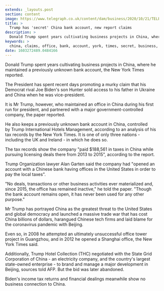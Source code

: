 ```yaml
--- 
extends: _layouts.post 
section: content 
image: https://www.telegraph.co.uk/content/dam/business/2020/10/21/TELEMMGLPICT000242455280_trans_NvBQzQNjv4BqoNNSexKcI53-HHJW8z5oHN2zu8eE3xlap_UxrZYPcsw.jpeg?impolicy=logo-overlay 
title: > 
  Trump has 'secret' China bank account, new report claims 
description: > 
  Donald Trump spent years cultivating business projects in China, where he maintained a previously unknown bank account, the New York Times reported.It is Mr Trump, however, who maintained an office in China during his first run for president, and partnered with a major government-controlled company, the paper reported.He also keeps a previously unknown bank account in China, controlled by Trump International Hotels Management, according to an analysis of his tax records by the New York Times.Trump Organization lawyer Alan Garten said the company had "opened an account with a Chinese bank having offices in the United States in order to pay the local taxes"."Though the bank account remains open, it has never been used for any other purpose." 
keywords: > 
  china, claims, office, bank, account, york, times, secret, business, tax, trump, company, report 
date: 1603272489.0484166 
--- 
```

<div><p>Donald&#160;Trump&#160;spent years cultivating business projects in China, where he maintained a previously unknown bank account, the New York Times reported.</p>
<p>The President has spent recent days promoting a murky claim that his Democrat rival Joe Biden's son Hunter sold access to his father in Ukraine and China when he was vice-president.</p>
<p>It is Mr Trump, however, who maintained an office in China during his first run for president, and partnered with a major government-controlled company, the paper&#160;reported.</p>
<p>He also keeps a previously unknown bank account in China, controlled by&#160;Trump&#160;International Hotels Management, according to an analysis of his tax records by the New York Times. It is one of only three nations - including the UK and Ireland - in which he does so.</p>
<p>The tax records show the company "paid $188,561 in taxes in China while pursuing licensing deals there from 2013 to 2015", according to the&#160;report.</p>
<p>Trump&#160;Organization lawyer Alan Garten said the company had "opened an account with a Chinese bank having offices in the United States in order to pay the local taxes".</p>
<p>"No deals, transactions or other business activities ever materialized and, since 2015, the office has remained inactive," he told the paper. "Though the bank account remains open, it has never been used for any other purpose."</p>
<p>Mr Trump&#160;has portrayed China as the greatest threat to the United States and global democracy and launched a massive trade war that has cost China billions of dollars, harangued Chinese tech firms and laid blame for the coronavirus pandemic with Beijing.</p>
<p>Even so, in 2008 he attempted an ultimately unsuccessful office tower project in Guangzhou, and in 2012 he opened a Shanghai office, the New York Times said.</p>
<p>Additionally,&#160;Trump&#160;Hotel Collection (THC) negotiated with the State Grid Corporation of China - an electricity company, and the country's largest state-owned enterprise - to brand and manage a major development in Beijing, sources told AFP. But the bid was later abandoned.</p>
<p>Biden's income tax returns and financial dealings meanwhile show no business connection to China.</p>
</div>